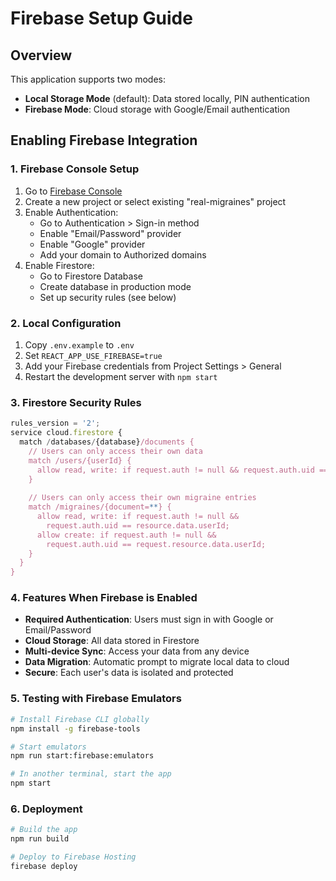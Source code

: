 # Firebase Setup Guide

## Overview
This application supports two modes:
- **Local Storage Mode** (default): Data stored locally, PIN authentication
- **Firebase Mode**: Cloud storage with Google/Email authentication

## Enabling Firebase Integration

### 1. Firebase Console Setup
1. Go to [Firebase Console](https://console.firebase.google.com)
2. Create a new project or select existing "real-migraines" project
3. Enable Authentication:
   - Go to Authentication > Sign-in method
   - Enable "Email/Password" provider
   - Enable "Google" provider
   - Add your domain to Authorized domains
4. Enable Firestore:
   - Go to Firestore Database
   - Create database in production mode
   - Set up security rules (see below)

### 2. Local Configuration
1. Copy `.env.example` to `.env`
2. Set `REACT_APP_USE_FIREBASE=true`
3. Add your Firebase credentials from Project Settings > General
4. Restart the development server with `npm start`

### 3. Firestore Security Rules
```javascript
rules_version = '2';
service cloud.firestore {
  match /databases/{database}/documents {
    // Users can only access their own data
    match /users/{userId} {
      allow read, write: if request.auth != null && request.auth.uid == userId;
    }
    
    // Users can only access their own migraine entries
    match /migraines/{document=**} {
      allow read, write: if request.auth != null && 
        request.auth.uid == resource.data.userId;
      allow create: if request.auth != null && 
        request.auth.uid == request.resource.data.userId;
    }
  }
}
```

### 4. Features When Firebase is Enabled
- **Required Authentication**: Users must sign in with Google or Email/Password
- **Cloud Storage**: All data stored in Firestore
- **Multi-device Sync**: Access your data from any device
- **Data Migration**: Automatic prompt to migrate local data to cloud
- **Secure**: Each user's data is isolated and protected

### 5. Testing with Firebase Emulators
```bash
# Install Firebase CLI globally
npm install -g firebase-tools

# Start emulators
npm run start:firebase:emulators

# In another terminal, start the app
npm start
```

### 6. Deployment
```bash
# Build the app
npm run build

# Deploy to Firebase Hosting
firebase deploy
```
